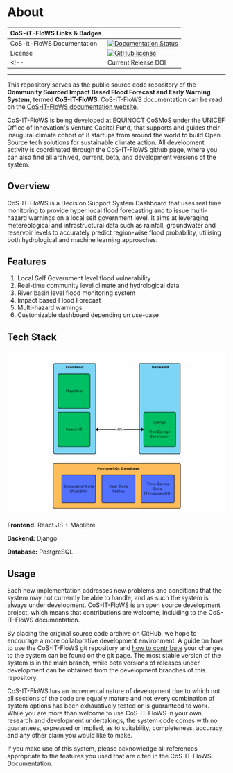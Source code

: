 # About

| CoS-iT-FloWS Links & Badges              |                                                                             |
|------------------------|----------------------------------------------------------------------------------------------------------------------------------------------------------------------------------------------------------|
| CoS-it-FloWS Documentation      | [![Documentation Status](https://readthedocs.org/projects/cos-it-flows-documentation/badge/?version=latest)](https://cos-it-flows-documentation.readthedocs.io/en/latest/?badge=latest)        |
| License                | [![GitHub license](https://img.shields.io/badge/license-MIT-blue.svg)](https://raw.githubusercontent.com/UW-Hydro/VIC/master/LICENSE.txt)                                                              |
<!-- | Current Release DOI    | [![DOI](https://zenodo.org/badge/7766/UW-Hydro/VIC.svg)](https://zenodo.org/badge/latestdoi/7766/UW-Hydro/VIC) | -->

----------

This repository serves as the public source code repository of the **Community Sourced Impact Based Flood Forecast and Early Warning System**, termed **CoS-IT-FloWS**. CoS-IT-FloWS documentation can be read on the [CoS-IT-FloWS  documentation website](https://readthedocs.org/projects/cos-it-flows-documentation/).

CoS-IT-FloWS is being developed at EQUINOCT CoSMoS under the UNICEF Office of Innovation's Venture Capital Fund, that supports and guides their inaugural climate cohort of 8 startups from around the world to build Open Source tech solutions for sustainable climate action.
All development activity is coordinated through the CoS-IT-FloWS github page, where you can also find all archived, current, beta, and development versions of the system.

## Overview

CoS-IT-FloWS is a Decision Support System Dashboard that uses real time monitoring to provide hyper local flood forecasting and to issue multi-hazard warnings on a local self government level. It aims at leveraging metereological and infrastructural data such as rainfall, groundwater and reservoir levels to accurately predict region-wise flood probability, utilising both hydrological and machine learning approaches.

## Features

1. Local Self Government level flood vulnerability
2. Real-time community level climate and hydrological data
3. River basin level flood monitoring system
4. Impact based Flood Forecast
5. Multi-hazard warnings
6. Customizable dashboard depending on use-case

## Tech Stack

![diagram](./cos-it-flows.png)

**Frontend:** React.JS + Maplibre

**Backend:** Django

**Database:** PostgreSQL

## Usage

Each new implementation addresses new problems and conditions that the system may not currently be able to handle, and as such the system is always under development. CoS-IT-FloWS is an open source development project, which means that contributions are welcome, including to the CoS-IT-FloWS documentation.

By placing the original source code archive on GitHub, we hope to encourage a more collaborative development environment. A guide on how to use the CoS-IT-FloWS git repository and [how to contribute](./Contribute.md) your changes to the system can be found on the git page. The most stable version of the system is in the main branch, while beta versions of releases under development can be obtained from the development branches of this repository.

CoS-IT-FloWS has an incremental nature of development due to which not all sections of the code are equally mature and not every combination of system options has been exhaustively tested or is guaranteed to work. While you are more than welcome to use CoS-IT-FloWS in your own research and development undertakings, the system code comes with no guarantees, expressed or implied, as to suitability, completeness, accuracy, and any other claim you would like to make.

If you make use of this system, please acknowledge all references appropriate to the features you used that are cited in the CoS-IT-FloWS Documentation.
